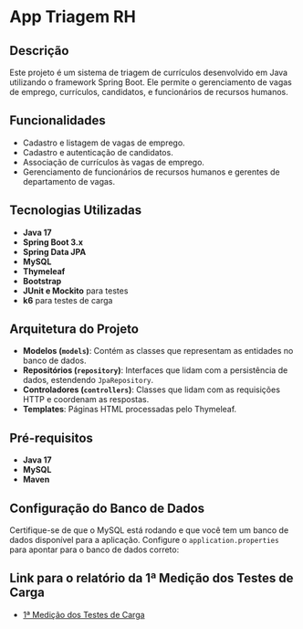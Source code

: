 # App Triagem RH

## Descrição
Este projeto é um sistema de triagem de currículos desenvolvido em Java utilizando o framework Spring Boot. Ele permite o gerenciamento de vagas de emprego, currículos, candidatos, e funcionários de recursos humanos.

## Funcionalidades
- Cadastro e listagem de vagas de emprego.
- Cadastro e autenticação de candidatos.
- Associação de currículos às vagas de emprego.
- Gerenciamento de funcionários de recursos humanos e gerentes de departamento de vagas.

## Tecnologias Utilizadas
- **Java 17**
- **Spring Boot 3.x**
- **Spring Data JPA**
- **MySQL**
- **Thymeleaf**
- **Bootstrap**
- **JUnit e Mockito** para testes
- **k6** para testes de carga

## Arquitetura do Projeto
- **Modelos (`models`)**: Contém as classes que representam as entidades no banco de dados.
- **Repositórios (`repository`)**: Interfaces que lidam com a persistência de dados, estendendo `JpaRepository`.
- **Controladores (`controllers`)**: Classes que lidam com as requisições HTTP e coordenam as respostas.
- **Templates**: Páginas HTML processadas pelo Thymeleaf.

## Pré-requisitos
- **Java 17**
- **MySQL**
- **Maven**

## Configuração do Banco de Dados
Certifique-se de que o MySQL está rodando e que você tem um banco de dados disponível para a aplicação. Configure o `application.properties` para apontar para o banco de dados correto:

## Link para o relatório da 1ª Medição dos Testes de Carga
- [1ª Medição dos Testes de Carga](https://docs.google.com/document/d/1YGqVkOvFD8hMST3ecu_SIfiIhmUaqhdp0bIca86ZSsM/edit?usp=sharing)
